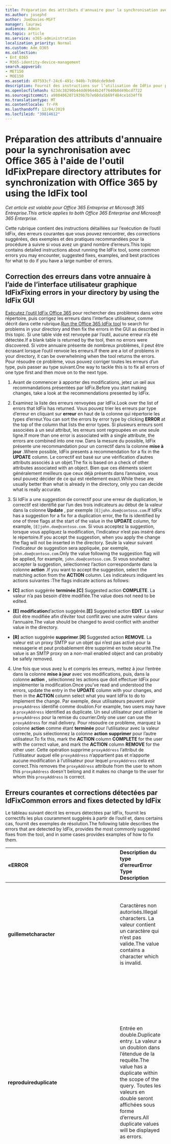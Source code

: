 ```yaml
---
title: Préparation des attributs d'annuaire pour la synchronisation avec Office 365 à l'aide de l'outil IdFix
ms.author: josephd
author: JoeDavies-MSFT
manager: laurawi
audience: Admin
ms.topic: article
ms.service: o365-administration
localization_priority: Normal
ms.custom: Adm_O365
ms.collection:
- Ent_O365
- M365-identity-device-management
search.appverid:
- MET150
- MOE150
ms.assetid: 497593cf-24c6-491c-940b-7c86dcde9de0
description: Fournit des instructions sur l’utilisation de IdFix pour préparer et nettoyer votre annuaire local avant la synchronisation avec Office 365.
ms.openlocfilehash: 623dc38290b44dd69644b24f7640b0d49bcd7722
ms.sourcegitcommit: a9804062071939b7b7e60da5b69f484ce1d34ff8
ms.translationtype: MT
ms.contentlocale: fr-FR
ms.lasthandoff: 12/04/2019
ms.locfileid: "39814612"
---
```

# <a name="prepare-directory-attributes-for-synchronization-with-office-365-by-using-the-idfix-tool"></a><span data-ttu-id="1febc-103">Préparation des attributs d'annuaire pour la synchronisation avec Office 365 à l'aide de l'outil IdFix</span><span class="sxs-lookup"><span data-stu-id="1febc-103">Prepare directory attributes for synchronization with Office 365 by using the IdFix tool</span></span>

<span data-ttu-id="1febc-104">*Cet article est valable pour Office 365 Entreprise et Microsoft 365 Entreprise*.</span><span class="sxs-lookup"><span data-stu-id="1febc-104">*This article applies to both Office 365 Enterprise and Microsoft 365 Enterprise.*</span></span>

<span data-ttu-id="1febc-105">Cette rubrique contient des instructions détaillées sur l’exécution de l’outil IdFix, des erreurs courantes que vous pouvez rencontrer, des corrections suggérées, des exemples et des pratiques recommandées pour la procédure à suivre si vous avez un grand nombre d’erreurs.</span><span class="sxs-lookup"><span data-stu-id="1febc-105">This topic contains detailed instructions about running the IdFix tool, some common errors you may encounter, suggested fixes, examples, and best practices for what to do if you have a large number of errors.</span></span>
  
## <a name="fixing-errors-in-your-directory-by-using-the-idfix-gui"></a><span data-ttu-id="1febc-106">Correction des erreurs dans votre annuaire à l’aide de l’interface utilisateur graphique IdFix</span><span class="sxs-lookup"><span data-stu-id="1febc-106">Fixing errors in your directory by using the IdFix GUI</span></span>

<span data-ttu-id="1febc-107">[Exécutez l’outil IdFix Office 365](install-and-run-idfix.md) pour rechercher des problèmes dans votre répertoire, puis corrigez les erreurs dans l’interface utilisateur, comme décrit dans cette rubrique.</span><span class="sxs-lookup"><span data-stu-id="1febc-107">[Run the Office 365 IdFix tool](install-and-run-idfix.md) to search for problems in your directory and then fix the errors in the GUI as described in this topic.</span></span> <span data-ttu-id="1febc-108">Si une table vide est renvoyée par l’outil, aucune erreur n’a été détectée.</span><span class="sxs-lookup"><span data-stu-id="1febc-108">If a blank table is returned by the tool, then no errors were discovered.</span></span> <span data-ttu-id="1febc-109">Si votre annuaire présente de nombreux problèmes, il peut être écrasant lorsque l’outil renvoie les erreurs.</span><span class="sxs-lookup"><span data-stu-id="1febc-109">If there are a lot of problems in your directory, it can be overwhelming when the tool returns the errors.</span></span> <span data-ttu-id="1febc-110">Pour résoudre ce problème, vous pouvez corriger toutes les erreurs d’un type, puis passer au type suivant.</span><span class="sxs-lookup"><span data-stu-id="1febc-110">One way to tackle this is to fix all errors of one type first and then move on to the next type.</span></span> 
  
1. <span data-ttu-id="1febc-111">Avant de commencer à apporter des modifications, jetez un œil aux recommandations présentées par IdFix.</span><span class="sxs-lookup"><span data-stu-id="1febc-111">Before you start making changes, take a look at the recommendations presented by IdFix.</span></span>
    
2. <span data-ttu-id="1febc-112">Examinez la liste des erreurs renvoyées par IdFix.</span><span class="sxs-lookup"><span data-stu-id="1febc-112">Look over the list of errors that IdFix has returned.</span></span> <span data-ttu-id="1febc-113">Vous pouvez trier les erreurs par type d’erreur en cliquant sur **erreur** en haut de la colonne qui répertorie les types d’erreur.</span><span class="sxs-lookup"><span data-stu-id="1febc-113">You can sort the errors by error type by clicking **ERROR** at the top of the column that lists the error types.</span></span> <span data-ttu-id="1febc-114">Si plusieurs erreurs sont associées à un seul attribut, les erreurs sont regroupées en une seule ligne.</span><span class="sxs-lookup"><span data-stu-id="1febc-114">If more than one error is associated with a single attribute, the errors are combined into one row.</span></span> <span data-ttu-id="1febc-115">Dans la mesure du possible, IdFix présente une recommandation pour un correctif dans la colonne **mise à jour** .</span><span class="sxs-lookup"><span data-stu-id="1febc-115">Where possible, IdFix presents a recommendation for a fix in the **UPDATE** column.</span></span> <span data-ttu-id="1febc-116">Le correctif est basé sur une vérification d’autres attributs associés à un objet.</span><span class="sxs-lookup"><span data-stu-id="1febc-116">The fix is based on a check of other attributes associated with an object.</span></span> <span data-ttu-id="1febc-117">Bien que ces éléments soient généralement meilleurs que ceux déjà présents dans l’annuaire, vous seul pouvez décider de ce qui est réellement exact.</span><span class="sxs-lookup"><span data-stu-id="1febc-117">While these are usually better than what is already in the directory, only you can decide what is really accurate.</span></span> 
    
3. <span data-ttu-id="1febc-118">Si IdFix a une suggestion de correctif pour une erreur de duplication, le correctif est identifié par l’un des trois indicateurs au début de la valeur dans la colonne **Update** , par exemple `[E]john.doe@contoso.com`.</span><span class="sxs-lookup"><span data-stu-id="1febc-118">If IdFix has a suggestion for a fix for a duplication error, the fix is identified by one of three flags at the start of the value in the **UPDATE** column, for example,  `[E]john.doe@contoso.com`.</span></span> <span data-ttu-id="1febc-119">Si vous acceptez la suggestion, lorsque vous appliquez la modification, l’indicateur n’est pas inséré dans le répertoire.</span><span class="sxs-lookup"><span data-stu-id="1febc-119">If you accept the suggestion, when you apply the change the flag will not be inserted in the directory.</span></span> <span data-ttu-id="1febc-120">Seule la valeur suivant l’indicateur de suggestion sera appliquée, par exemple, `john.doe@contoso.com`.</span><span class="sxs-lookup"><span data-stu-id="1febc-120">Only the value following the suggestion flag will be applied, for example,  `john.doe@contoso.com`.</span></span> <span data-ttu-id="1febc-121">Si vous souhaitez accepter la suggestion, sélectionnez l’action correspondante dans la colonne **action** .</span><span class="sxs-lookup"><span data-stu-id="1febc-121">If you want to accept the suggestion, select the matching action from the **ACTION** column.</span></span> <span data-ttu-id="1febc-122">Les indicateurs indiquent les actions suivantes :</span><span class="sxs-lookup"><span data-stu-id="1febc-122">The flags indicate actions as follows:</span></span> 
    
 - <span data-ttu-id="1febc-123">**[C]** action suggérée **terminée**.</span><span class="sxs-lookup"><span data-stu-id="1febc-123">**[C]** Suggested action **COMPLETE**.</span></span> <span data-ttu-id="1febc-124">La valeur n’a pas besoin d’être modifiée.</span><span class="sxs-lookup"><span data-stu-id="1febc-124">The value does not need to be edited.</span></span>
    
 - <span data-ttu-id="1febc-125">**[E]** **modification**d’action suggérée.</span><span class="sxs-lookup"><span data-stu-id="1febc-125">**[E]** Suggested action **EDIT**.</span></span> <span data-ttu-id="1febc-126">La valeur doit être modifiée afin d’éviter tout conflit avec une autre valeur dans l’annuaire.</span><span class="sxs-lookup"><span data-stu-id="1febc-126">The value should be changed to avoid conflict with another value in the directory.</span></span>
    
 - <span data-ttu-id="1febc-127">**[R]** action suggérée **supprimer**.</span><span class="sxs-lookup"><span data-stu-id="1febc-127">**[R]** Suggested action **REMOVE**.</span></span> <span data-ttu-id="1febc-128">La valeur est un proxy SMTP sur un objet qui n’est pas activé pour la messagerie et peut probablement être supprimé en toute sécurité.</span><span class="sxs-lookup"><span data-stu-id="1febc-128">The value is an SMTP proxy on a non-mail enabled object and can probably be safely removed.</span></span>
    
4. <span data-ttu-id="1febc-129">Une fois que vous avez lu et compris les erreurs, mettez à jour l’entrée dans la colonne **mise à jour** avec vos modifications, puis, dans la colonne **action** , sélectionnez les actions que doit effectuer IdFix pour implémenter la modification.</span><span class="sxs-lookup"><span data-stu-id="1febc-129">Once you've read and understood the errors, update the entry in the **UPDATE** column with your changes, and then in the **ACTION** column select what you want IdFix to do to implement the change.</span></span> <span data-ttu-id="1febc-130">Par exemple, deux utilisateurs peuvent avoir `proxyAddress` identifié comme doublon.</span><span class="sxs-lookup"><span data-stu-id="1febc-130">For example, two users may have a  `proxyAddress` identified as duplicate.</span></span> <span data-ttu-id="1febc-131">Un seul utilisateur peut utiliser le `proxyAddress` pour la remise du courrier.</span><span class="sxs-lookup"><span data-stu-id="1febc-131">Only one user can use the  `proxyAddress` for mail delivery.</span></span> <span data-ttu-id="1febc-132">Pour résoudre ce problème, marquez la colonne **action** comme étant **terminée** pour l’utilisateur avec la valeur correcte, puis sélectionnez la colonne **action** **supprimer** pour l’autre utilisateur.</span><span class="sxs-lookup"><span data-stu-id="1febc-132">To fix this, mark the **ACTION** column **COMPLETE** for the user with the correct value, and mark the **ACTION** column **REMOVE** for the other user.</span></span> <span data-ttu-id="1febc-133">Cette opération supprime `proxyAddress` l’attribut de l’utilisateur auquel elle `proxyAddress` n’appartient pas et n’apporte aucune modification à l’utilisateur pour lequel `proxyAddress` cela est correct.</span><span class="sxs-lookup"><span data-stu-id="1febc-133">This removes the  `proxyAddress` attribute from the user to whom this  `proxyAddress` doesn't belong and it makes no change to the user for whom this  `proxyAddress` is correct.</span></span>
    
## <a name="common-errors-and-fixes-detected-by-idfix"></a><span data-ttu-id="1febc-134">Erreurs courantes et corrections détectées par IdFix</span><span class="sxs-lookup"><span data-stu-id="1febc-134">Common errors and fixes detected by IdFix</span></span>
<span data-ttu-id="1febc-135">Le tableau suivant décrit les erreurs détectées par IdFix, fournit les correctifs les plus couramment suggérés à partir de l’outil et, dans certains cas, fournit des exemples de résolution.</span><span class="sxs-lookup"><span data-stu-id="1febc-135">The following table describes the errors that are detected by IdFix, provides the most commonly suggested fixes from the tool, and in some cases provides examples of how to fix them.</span></span>

|<span data-ttu-id="1febc-136">**«**</span><span class="sxs-lookup"><span data-stu-id="1febc-136">**ERROR**</span></span>|<span data-ttu-id="1febc-137">**Description du type d’erreur**</span><span class="sxs-lookup"><span data-stu-id="1febc-137">**Error Type Description**</span></span>|<span data-ttu-id="1febc-138">**Correctif suggéré**</span><span class="sxs-lookup"><span data-stu-id="1febc-138">**Suggested Fix**</span></span>|<span data-ttu-id="1febc-139">**Exemple**</span><span class="sxs-lookup"><span data-stu-id="1febc-139">**Example**</span></span>|
|:-----|:-----|:-----|:-----|
|<span data-ttu-id="1febc-140">**guillemet**</span><span class="sxs-lookup"><span data-stu-id="1febc-140">**character**</span></span> | <span data-ttu-id="1febc-141">Caractères non autorisés.</span><span class="sxs-lookup"><span data-stu-id="1febc-141">Illegal characters.</span></span> <span data-ttu-id="1febc-142">La valeur contient un caractère qui n’est pas valide.</span><span class="sxs-lookup"><span data-stu-id="1febc-142">The value contains a character which is invalid.</span></span> | <span data-ttu-id="1febc-143">Le correctif suggéré pour l’erreur indiquée dans la colonne **mise à jour** indique la valeur dont le caractère non valide a été supprimé.</span><span class="sxs-lookup"><span data-stu-id="1febc-143">The suggested fix for the error shown in the **UPDATE** column shows the value with the invalid character removed.</span></span>  <br/> | <span data-ttu-id="1febc-144">Un espace de fin à la fin d’une adresse de messagerie valide est un caractère illégal, par exemple :</span><span class="sxs-lookup"><span data-stu-id="1febc-144">A trailing space at the end of a valid mail address is an illegal character, for example:</span></span>  <br/> <span data-ttu-id="1febc-145">" `user@contoso.com` "</span><span class="sxs-lookup"><span data-stu-id="1febc-145"></span></span>  <br/> <span data-ttu-id="1febc-146">Un espace de début à la fin d’une adresse de messagerie valide est un caractère illégal, par exemple :</span><span class="sxs-lookup"><span data-stu-id="1febc-146">A leading space at the beginning of a valid mail address is an illegal character, for example:</span></span>  <br/> <span data-ttu-id="1febc-147">" ` user@contoso.com `"</span><span class="sxs-lookup"><span data-stu-id="1febc-147"></span></span>  <br/>  <span data-ttu-id="1febc-148">Le `ú` caractère est un caractère non valide.</span><span class="sxs-lookup"><span data-stu-id="1febc-148">The  `ú` character is an illegal character.</span></span> |
|<span data-ttu-id="1febc-149">**reproduire**</span><span class="sxs-lookup"><span data-stu-id="1febc-149">**duplicate**</span></span> | <span data-ttu-id="1febc-150">Entrée en double.</span><span class="sxs-lookup"><span data-stu-id="1febc-150">Duplicate entry.</span></span> <span data-ttu-id="1febc-151">La valeur a un doublon dans l’étendue de la requête.</span><span class="sxs-lookup"><span data-stu-id="1febc-151">The value has a duplicate within the scope of the query.</span></span> <span data-ttu-id="1febc-152">Toutes les valeurs en double seront affichées sous forme d’erreurs.</span><span class="sxs-lookup"><span data-stu-id="1febc-152">All duplicate values will be displayed as errors.</span></span> | <span data-ttu-id="1febc-153">Modifier ou supprimer des valeurs pour éliminer la duplication.</span><span class="sxs-lookup"><span data-stu-id="1febc-153">Edit or remove values to eliminate duplication.</span></span> <span data-ttu-id="1febc-154">L’outil ne fournit pas de correctif suggéré pour les doublons.</span><span class="sxs-lookup"><span data-stu-id="1febc-154">The tool will not provide a suggested fix for duplicates.</span></span> <span data-ttu-id="1febc-155">Au lieu de cela, vous devez choisir lequel des deux ou plusieurs doublons est correct et supprimer l’entrée ou les entrées en double.</span><span class="sxs-lookup"><span data-stu-id="1febc-155">Instead, you must choose which of the two or more duplicates is the correct one and delete the duplicate entry or entries.</span></span> ||
|<span data-ttu-id="1febc-156">**format**</span><span class="sxs-lookup"><span data-stu-id="1febc-156">**format**</span></span> | <span data-ttu-id="1febc-157">Erreur de mise en forme.</span><span class="sxs-lookup"><span data-stu-id="1febc-157">Formatting error.</span></span> <span data-ttu-id="1febc-158">La valeur enfreint le format requis pour l’utilisation de l’attribut.</span><span class="sxs-lookup"><span data-stu-id="1febc-158">The value violates the format requirements for the attribute usage.</span></span> | <span data-ttu-id="1febc-159">La mise à jour suggérée affiche la valeur dont les caractères non valides sont supprimés.</span><span class="sxs-lookup"><span data-stu-id="1febc-159">The suggested Update will show the value with any invalid characters removed.</span></span> <span data-ttu-id="1febc-160">S’il n’y a pas de caractères non valides, la mise à jour et la valeur apparaîtront de la même façon.</span><span class="sxs-lookup"><span data-stu-id="1febc-160">If there are no invalid characters the Update and Value will appear the same.</span></span> <span data-ttu-id="1febc-161">Vous devez déterminer ce que vous voulez réellement dans la mise à jour.</span><span class="sxs-lookup"><span data-stu-id="1febc-161">You need to determine what you really want in the Update.</span></span> <span data-ttu-id="1febc-162">L’outil ne fournit pas de correctif suggéré pour toutes les erreurs de mise en forme.</span><span class="sxs-lookup"><span data-stu-id="1febc-162">The tool will not provide a suggested fix for all formatting errors.</span></span> | <span data-ttu-id="1febc-163">Par exemple, les adresses SMTP doivent être conformes à la norme RFC 2822 et la fonction mailNickName ne peut pas commencer ou se terminer par un point.</span><span class="sxs-lookup"><span data-stu-id="1febc-163">For example SMTP addresses must comply with RFC 2822 and mailNickName cannot start or end with a period.</span></span> <span data-ttu-id="1febc-164">Pour plus d’informations sur les exigences de format pour les attributs d’annuaire, voir « préparation de l’objet et des attributs d’annuaire » dans [Prepare to provision Users with Directory Synchronization to Office 365](prepare-for-directory-synchronization.md).</span><span class="sxs-lookup"><span data-stu-id="1febc-164">For more information about format requirements for directory attributes, see "Directory object and attribute preparation" in [Prepare to provision users through directory synchronization to Office 365](prepare-for-directory-synchronization.md).</span></span> |
|<span data-ttu-id="1febc-165">topleveldomain</span><span class="sxs-lookup"><span data-stu-id="1febc-165">topleveldomain</span></span>  <br/> |<span data-ttu-id="1febc-166">Domaine de niveau supérieur.</span><span class="sxs-lookup"><span data-stu-id="1febc-166">Top level domain.</span></span> <span data-ttu-id="1febc-167">Cela s’applique aux valeurs soumises à la mise en forme [RFC 2822](https://go.microsoft.com/fwlink/p/?LinkId=401464) .</span><span class="sxs-lookup"><span data-stu-id="1febc-167">This applies to values subject to [RFC 2822](https://go.microsoft.com/fwlink/p/?LinkId=401464) formatting.</span></span> <span data-ttu-id="1febc-168">Si le domaine de niveau supérieur n’est pas routable sur Internet, il est identifié comme une erreur.</span><span class="sxs-lookup"><span data-stu-id="1febc-168">If the top level domain is not internet routable then this will be identified as an error.</span></span> <span data-ttu-id="1febc-169">Par exemple, une adresse SMTP se terminant par. local n’est pas routable sur Internet et provoque cette erreur.</span><span class="sxs-lookup"><span data-stu-id="1febc-169">For example an SMTP address ending in .local is not internet routable and would cause this error.</span></span> |<span data-ttu-id="1febc-170">Remplacez la valeur par un domaine routable sur Internet tel `.com` que `.net`ou.</span><span class="sxs-lookup"><span data-stu-id="1febc-170">Change the value to an internet routable domain such as  `.com` or  `.net`.</span></span> | <span data-ttu-id="1febc-171">`myaddress@fourthcoffee.local` Basculez `fourthcoffee.com` vers ou un autre domaine routable sur Internet.</span><span class="sxs-lookup"><span data-stu-id="1febc-171">Change  `myaddress@fourthcoffee.local` to  `fourthcoffee.com` or another internet routable domain.</span></span>  <br/> <span data-ttu-id="1febc-172">Pour obtenir des instructions, consultez [la rubrique How to prepare a non routable Domain (par exemple, le domaine. local) pour la synchronisation d’annuaires](prepare-a-non-routable-domain-for-directory-synchronization.md).</span><span class="sxs-lookup"><span data-stu-id="1febc-172">For instructions, see [How to prepare a non-routable domain (such as .local domain) for directory synchronization](prepare-a-non-routable-domain-for-directory-synchronization.md).</span></span> |
|<span data-ttu-id="1febc-173">**domainpart**</span><span class="sxs-lookup"><span data-stu-id="1febc-173">**domainpart**</span></span> | <span data-ttu-id="1febc-174">Erreur de partie de domaine.</span><span class="sxs-lookup"><span data-stu-id="1febc-174">Domain part error.</span></span> <span data-ttu-id="1febc-175">Cela s’applique aux valeurs soumises à la mise en forme RFC 2822.</span><span class="sxs-lookup"><span data-stu-id="1febc-175">This applies to values subject to RFC 2822 formatting.</span></span> <span data-ttu-id="1febc-176">Si la partie domaine de la valeur n’est pas valide et qu’elle n’est pas conforme à la norme RFC 2822, elle sera générée.</span><span class="sxs-lookup"><span data-stu-id="1febc-176">If the domain portion of the value is invalid and does not comply with RFC 2822 this will be generated.</span></span> | <span data-ttu-id="1febc-177">Remplacez la valeur par celle qui est conforme à la norme RFC 2822.</span><span class="sxs-lookup"><span data-stu-id="1febc-177">Change the value to one that complies with RFC 2822.</span></span> <span data-ttu-id="1febc-178">Par exemple, assurez-vous qu’il ne contient pas d’espaces ni de caractères illégaux.</span><span class="sxs-lookup"><span data-stu-id="1febc-178">For example, make sure that it doesn't contain any spaces or illegal characters.</span></span> | <span data-ttu-id="1febc-179">Remplacez `myaddress@fourth coffee.com` par `myaddress@fourthcoffee.com`.</span><span class="sxs-lookup"><span data-stu-id="1febc-179">Change  `myaddress@fourth coffee.com` to  `myaddress@fourthcoffee.com`.</span></span> |
|<span data-ttu-id="1febc-180">**domainpart_localpart**</span><span class="sxs-lookup"><span data-stu-id="1febc-180">**domainpart_localpart**</span></span> | <span data-ttu-id="1febc-181">Erreur de partie locale.</span><span class="sxs-lookup"><span data-stu-id="1febc-181">Local-part error.</span></span> <span data-ttu-id="1febc-182">Cela s’applique aux valeurs soumises à la mise en forme RFC 2822.</span><span class="sxs-lookup"><span data-stu-id="1febc-182">This applies to values subject to RFC 2822 formatting.</span></span> <span data-ttu-id="1febc-183">Si la partie locale de la valeur n’est pas valide et qu’elle n’est pas conforme à la norme RFC 2822, elle sera générée.</span><span class="sxs-lookup"><span data-stu-id="1febc-183">If the local-part of the value is invalid and does not comply with RFC 2822 this will be generated.</span></span> |<span data-ttu-id="1febc-184">Remplacez la valeur par celle qui est conforme à la norme RFC 2822.</span><span class="sxs-lookup"><span data-stu-id="1febc-184">Change the value to one that complies with RFC 2822.</span></span> <span data-ttu-id="1febc-185">Par exemple, assurez-vous qu’il ne contient pas d’espaces ni de caractères illégaux.</span><span class="sxs-lookup"><span data-stu-id="1febc-185">For example, make sure that it doesn't contain any spaces or illegal characters.</span></span> |<span data-ttu-id="1febc-186">Remplacez `my"work"address@fourthcoffee.com` par `myworkaddress@fourthcoffee.com`.</span><span class="sxs-lookup"><span data-stu-id="1febc-186">Change  `my"work"address@fourthcoffee.com` to  `myworkaddress@fourthcoffee.com`.</span></span> |
|<span data-ttu-id="1febc-187">**length**</span><span class="sxs-lookup"><span data-stu-id="1febc-187">**length**</span></span> | <span data-ttu-id="1febc-188">Erreur de longueur.</span><span class="sxs-lookup"><span data-stu-id="1febc-188">Length error.</span></span> <span data-ttu-id="1febc-189">La valeur enfreint la limite de longueur pour l’attribut.</span><span class="sxs-lookup"><span data-stu-id="1febc-189">The value violates the length limit for the attribute.</span></span> <span data-ttu-id="1febc-190">Cela se produit le plus souvent lorsque le schéma d’annuaire a été modifié.</span><span class="sxs-lookup"><span data-stu-id="1febc-190">This is most commonly encountered when the directory schema has been altered.</span></span>  | <span data-ttu-id="1febc-191">La mise à jour proposée par IdFix tronquera la valeur à la longueur acceptable.</span><span class="sxs-lookup"><span data-stu-id="1febc-191">The update suggested by IdFix will truncate the value to the acceptable length.</span></span>  <br/> <span data-ttu-id="1febc-192">N’oubliez pas que cela peut produire des résultats indésirables.</span><span class="sxs-lookup"><span data-stu-id="1febc-192">Be aware that this may produce undesired results.</span></span> <span data-ttu-id="1febc-193">Vous devez passer en revue le correctif suggéré et le modifier si nécessaire avant de cliquer sur **appliquer**.</span><span class="sxs-lookup"><span data-stu-id="1febc-193">You should review the suggested fix and change it if necessary before you click **Apply**.</span></span> ||
|<span data-ttu-id="1febc-194">**vide**</span><span class="sxs-lookup"><span data-stu-id="1febc-194">**blank**</span></span>  | <span data-ttu-id="1febc-195">Erreur vide ou null.</span><span class="sxs-lookup"><span data-stu-id="1febc-195">Blank or null error.</span></span> <span data-ttu-id="1febc-196">La valeur enfreint la restriction null pour les attributs à synchroniser.</span><span class="sxs-lookup"><span data-stu-id="1febc-196">The value violates the null restriction for attributes to be synchronized.</span></span> <span data-ttu-id="1febc-197">Seuls quelques attributs doivent contenir une valeur.</span><span class="sxs-lookup"><span data-stu-id="1febc-197">Only a few attributes must contain a value.</span></span> | <span data-ttu-id="1febc-198">Si possible, la mise à jour suggérée utilisera d’autres valeurs d’attributs afin de générer un substitut probable.</span><span class="sxs-lookup"><span data-stu-id="1febc-198">If possible, the suggested update will leverage other attribute values in order to generate a likely substitute.</span></span> ||
|<span data-ttu-id="1febc-199">**mailmatch**</span><span class="sxs-lookup"><span data-stu-id="1febc-199">**mailmatch**</span></span> | <span data-ttu-id="1febc-200">Cela s’applique uniquement à Office 365 dédié.</span><span class="sxs-lookup"><span data-stu-id="1febc-200">This applies to Office 365 Dedicated only.</span></span> <span data-ttu-id="1febc-201">La valeur ne correspond pas à l’attribut de messagerie.</span><span class="sxs-lookup"><span data-stu-id="1febc-201">The value does not match the mail attribute.</span></span> | <span data-ttu-id="1febc-202">La mise à jour suggérée sera la valeur d’attribut de messagerie avec le préfixe « SMTP : ».</span><span class="sxs-lookup"><span data-stu-id="1febc-202">The suggested update will be the mail attribute value prefixed by "SMTP:".</span></span> ||
    
## <a name="operations-you-can-perform-by-using-idfix"></a><span data-ttu-id="1febc-203">Opérations que vous pouvez effectuer à l’aide de IdFix</span><span class="sxs-lookup"><span data-stu-id="1febc-203">Operations you can perform by using IdFix</span></span>
<span data-ttu-id="1febc-204">Pour corriger une erreur, sélectionnez une option dans la liste déroulante **action** .</span><span class="sxs-lookup"><span data-stu-id="1febc-204">To fix an error, you select an option from the **ACTION** drop-down list.</span></span> <span data-ttu-id="1febc-205">Le tableau suivant décrit les **actions** que vous pouvez effectuer sur les attributs à l’aide de l’outil IdFix.</span><span class="sxs-lookup"><span data-stu-id="1febc-205">The following table describes the **ACTION** operations you can perform on attributes using the IdFix tool.</span></span> <span data-ttu-id="1febc-206">Si vous laissez la colonne **action** vide, l’outil IdFix n’effectuera aucune action sur cette erreur spécifique dans l’annuaire.</span><span class="sxs-lookup"><span data-stu-id="1febc-206">If you leave the **ACTION** column empty, the IdFix tool will not take any action on that specific error in the directory.</span></span> 

|<span data-ttu-id="1febc-207">**TRANSACTIONNELLE**</span><span class="sxs-lookup"><span data-stu-id="1febc-207">**ACTION**</span></span>|<span data-ttu-id="1febc-208">**Description de l'action**</span><span class="sxs-lookup"><span data-stu-id="1febc-208">**Action description**</span></span>|<span data-ttu-id="1febc-209">**Exemple**</span><span class="sxs-lookup"><span data-stu-id="1febc-209">**Example**</span></span>|
|:-----|:-----|:-----|
|<span data-ttu-id="1febc-210">**ACHÈVE**</span><span class="sxs-lookup"><span data-stu-id="1febc-210">**COMPLETE**</span></span> | <span data-ttu-id="1febc-211">La valeur d’origine est acceptable et ne doit pas être modifiée en dépit d’une identification en tant qu’erreur.</span><span class="sxs-lookup"><span data-stu-id="1febc-211">The original value is acceptable and should not be changed despite being identified as an error.</span></span> | <span data-ttu-id="1febc-212">Deux utilisateurs ont un proxyAddress identifié comme étant en double.</span><span class="sxs-lookup"><span data-stu-id="1febc-212">Two users have a proxyAddress identified as duplicate.</span></span> <span data-ttu-id="1febc-213">Un seul peut utiliser la valeur pour la remise du courrier.</span><span class="sxs-lookup"><span data-stu-id="1febc-213">Only one can use the value for mail delivery.</span></span> <span data-ttu-id="1febc-214">Marquez l’utilisateur avec la valeur correcte comme **terminé**.</span><span class="sxs-lookup"><span data-stu-id="1febc-214">Mark the user with the correct value as **COMPLETE**.</span></span> |
|<span data-ttu-id="1febc-215">**INSTALLATION**</span><span class="sxs-lookup"><span data-stu-id="1febc-215">**REMOVE**</span></span> | <span data-ttu-id="1febc-216">La valeur de l’attribut sera supprimée de l’objet source.</span><span class="sxs-lookup"><span data-stu-id="1febc-216">The attribute value will be deleted from the source object.</span></span> <span data-ttu-id="1febc-217">Dans le cas d’un attribut à valeurs multiples, par exemple `proxyAddresses`, seule la valeur individuelle affichée sera supprimée.</span><span class="sxs-lookup"><span data-stu-id="1febc-217">In the case of a multi-valued attribute, for example,  `proxyAddresses`, only the individual value shown will be deleted.</span></span> | <span data-ttu-id="1febc-218">Deux utilisateurs ont un proxyAddress identifié comme étant en double.</span><span class="sxs-lookup"><span data-stu-id="1febc-218">Two users have a proxyAddress identified as duplicate.</span></span> <span data-ttu-id="1febc-219">Un seul peut utiliser la valeur pour la remise du courrier.</span><span class="sxs-lookup"><span data-stu-id="1febc-219">Only one can use the value for mail delivery.</span></span> <span data-ttu-id="1febc-220">Marquez l’utilisateur avec la valeur dupliquée comme **supprimé**.</span><span class="sxs-lookup"><span data-stu-id="1febc-220">Mark the user with the duplicate value as **REMOVE**.</span></span> |
|<span data-ttu-id="1febc-221">**ÉDITION**</span><span class="sxs-lookup"><span data-stu-id="1febc-221">**EDIT**</span></span> | <span data-ttu-id="1febc-222">Les informations contenues dans la colonne **mettre à jour** seront utilisées pour modifier la valeur de l’attribut.</span><span class="sxs-lookup"><span data-stu-id="1febc-222">The information in the **UPDATE** column will be used to modify the attribute value.</span></span> <span data-ttu-id="1febc-223">Si une valeur de **mise à jour** valide a été suggérée par IdFix, puis à partir de la colonne **action** , sélectionnez **modifier** , puis passez à l’erreur suivante.</span><span class="sxs-lookup"><span data-stu-id="1febc-223">If a valid **UPDATE** value has been suggested by IdFix, then from the **ACTION** column, select **EDIT** and go on to the next error.</span></span> <span data-ttu-id="1febc-224">Si vous n’aimez pas la suggestion, tapez-en une nouvelle dans la colonne **mettre à jour** , puis, dans la colonne **action** , sélectionnez **modifier**.</span><span class="sxs-lookup"><span data-stu-id="1febc-224">If you don't like the suggestion, type a new one in the **UPDATE** column and then, from the **ACTION** column select **EDIT**.</span></span> ||
|<span data-ttu-id="1febc-225">**RÉTABLIR**</span><span class="sxs-lookup"><span data-stu-id="1febc-225">**UNDO**</span></span> | <span data-ttu-id="1febc-226">Cette option n’est disponible que si vous avez restauré à partir d’un journal des transactions.</span><span class="sxs-lookup"><span data-stu-id="1febc-226">This option is only available if you have restored from a transaction log.</span></span> <span data-ttu-id="1febc-227">Si vous sélectionnez **Annuler**, la valeur d’attribut est restaurée à la valeur d’origine.</span><span class="sxs-lookup"><span data-stu-id="1febc-227">If you select **UNDO**, the attribute value will be restored to the original value.</span></span> ||
|<span data-ttu-id="1febc-228">**FAIL**</span><span class="sxs-lookup"><span data-stu-id="1febc-228">**FAIL**</span></span> | <span data-ttu-id="1febc-229">Cette valeur est renvoyée uniquement si une valeur de **mise à jour** a un conflit inconnu avec les règles AD DS.</span><span class="sxs-lookup"><span data-stu-id="1febc-229">This value is only returned if an **UPDATE** value has an unknown conflict with AD DS rules.</span></span> <span data-ttu-id="1febc-230">Dans ce cas, vous pouvez modifier de nouveau la valeur de la colonne de **mise à jour** si vous connaissez la cause de l’échec.</span><span class="sxs-lookup"><span data-stu-id="1febc-230">In this case, you can edit the value in the **UPDATE** column again if you know what the failure is.</span></span> <span data-ttu-id="1febc-231">Il peut être nécessaire d’analyser les valeurs de l’objet à l’aide d’ADSI Edit.</span><span class="sxs-lookup"><span data-stu-id="1febc-231">It may be necessary to analyze the values in the object using ADSI Edit.</span></span> <span data-ttu-id="1febc-232">Pour plus d’informations, consultez la rubrique [ADSI Edit (adsiedit. msc)](https://go.microsoft.com/fwlink/p/?LinkId=401170).</span><span class="sxs-lookup"><span data-stu-id="1febc-232">For more information, see [ADSI Edit (adsiedit.msc)](https://go.microsoft.com/fwlink/p/?LinkId=401170).</span></span> ||

<span data-ttu-id="1febc-233">Après avoir choisi une **action** pour une erreur ou un lot d’erreurs, cliquez sur **appliquer**.</span><span class="sxs-lookup"><span data-stu-id="1febc-233">After choosing an **ACTION** for an error or a batch of errors, click **Apply**.</span></span> <span data-ttu-id="1febc-234">Lorsque vous cliquez sur **appliquer**, l’outil effectue les modifications dans l’annuaire.</span><span class="sxs-lookup"><span data-stu-id="1febc-234">When you click **Apply**, the tool makes the changes in the directory.</span></span> <span data-ttu-id="1febc-235">Vous pouvez fournir des correctifs pour plusieurs erreurs avant de cliquer sur **appliquer** et IdFix les modifiera tous en même temps.</span><span class="sxs-lookup"><span data-stu-id="1febc-235">You can provide fixes for multiple errors before you click **Apply** and IdFix will change them all at the same time.</span></span>

<span data-ttu-id="1febc-236">Réexécutez IdFix pour vous assurer que les corrections que vous avez apportées n’ont pas introduit de nouvelles erreurs.</span><span class="sxs-lookup"><span data-stu-id="1febc-236">Run IdFix again to ensure that the fixes you made didn't introduce new errors.</span></span> <span data-ttu-id="1febc-237">Vous pouvez répéter ces étapes autant de fois que nécessaire.</span><span class="sxs-lookup"><span data-stu-id="1febc-237">You can repeat these steps as many times as you need to.</span></span> <span data-ttu-id="1febc-238">Il est recommandé de suivre le processus quelques fois avant de procéder à la synchronisation.</span><span class="sxs-lookup"><span data-stu-id="1febc-238">It's a good idea to go through the process a few times before you synchronize.</span></span>
    
## <a name="changing-the-rule-set-used-by-idfix"></a><span data-ttu-id="1febc-239">Modification de l’ensemble de règles utilisé par IdFix</span><span class="sxs-lookup"><span data-stu-id="1febc-239">Changing the rule set used by IdFix</span></span>
<span data-ttu-id="1febc-240">Par défaut, IdFix utilise l’ensemble de règles mutualisée pour tester les entrées de votre répertoire.</span><span class="sxs-lookup"><span data-stu-id="1febc-240">By default, IdFix uses the Multi-Tenant rule set to test the entries in your directory.</span></span> <span data-ttu-id="1febc-241">Il s’agit de l’ensemble de règles approprié pour la plupart des clients Office 365 = clients.</span><span class="sxs-lookup"><span data-stu-id="1febc-241">This is the right rule set for most Office 365= customers.</span></span> <span data-ttu-id="1febc-242">Toutefois, si vous êtes un client Office 365 dédié ou ITAR (trafic international dans les réglementations sur les armes), vous pouvez configurer IdFix pour qu’il utilise le jeu de règles dédié à la place.</span><span class="sxs-lookup"><span data-stu-id="1febc-242">However, if you are an Office 365 Dedicated or ITAR (International Traffic in Arms Regulations) customer, you can configure IdFix to use the Dedicated rule set instead.</span></span> <span data-ttu-id="1febc-243">Si vous n’êtes pas sûr de votre type de client, vous pouvez en toute sécurité ignorer cette étape.</span><span class="sxs-lookup"><span data-stu-id="1febc-243">If you aren't sure what type of customer you are, you can safely skip this step.</span></span> <span data-ttu-id="1febc-244">Pour définir le jeu de règles sur dédié, cliquez sur l’icône d’engrenage dans la barre de menus, puis cliquez sur **dédié**.</span><span class="sxs-lookup"><span data-stu-id="1febc-244">To set the rule set to Dedicated, click the gear icon in the menu bar and then click **Dedicated**.</span></span>
  
## <a name="changing-the-scope-of-the-search-used-by-idfix"></a><span data-ttu-id="1febc-245">Modification de l’étendue de la recherche utilisée par IdFix</span><span class="sxs-lookup"><span data-stu-id="1febc-245">Changing the scope of the search used by IdFix</span></span>
<span data-ttu-id="1febc-246">Par défaut, IdFix recherche dans tout l’annuaire.</span><span class="sxs-lookup"><span data-stu-id="1febc-246">By default, IdFix searches the entire directory.</span></span> <span data-ttu-id="1febc-247">Si vous le souhaitez, vous pouvez configurer l’outil pour rechercher une sous-arborescence spécifique à la place.</span><span class="sxs-lookup"><span data-stu-id="1febc-247">If you want, you can configure the tool to search a specific subtree instead.</span></span> <span data-ttu-id="1febc-248">Pour ce faire, dans la barre de menus, cliquez sur l’icône de filtre, puis entrez une sous-arborescence valide.</span><span class="sxs-lookup"><span data-stu-id="1febc-248">To do this, in the menu bar, click the Filter icon and enter a valid subtree.</span></span>
  
## <a name="rolling-back-your-changes-by-using-the-idfix-gui"></a><span data-ttu-id="1febc-249">Annulation de vos modifications à l’aide de l’interface utilisateur graphique IdFix</span><span class="sxs-lookup"><span data-stu-id="1febc-249">Rolling back your changes by using the IdFix GUI</span></span>
<span data-ttu-id="1febc-250">Chaque fois que vous cliquez sur **appliquer** pour appliquer les modifications, l’outil IdFix crée un fichier distinct, appelé journal des transactions, qui répertorie les modifications que vous venez d’effectuer.</span><span class="sxs-lookup"><span data-stu-id="1febc-250">Each time you click **Apply** to apply changes, the IdFix tool creates a separate file called a transaction log that lists the changes you just made.</span></span> <span data-ttu-id="1febc-251">Vous pouvez utiliser le journal des transactions pour restaurer uniquement les modifications qui se trouvent dans le journal le plus récent en cas d’erreur.</span><span class="sxs-lookup"><span data-stu-id="1febc-251">You can use the transaction log to roll back just those changes that are in the most recent log in case you make a mistake.</span></span> <span data-ttu-id="1febc-252">Si vous avez commis une erreur lors de la mise à jour, vous pouvez annuler les dernières modifications appliquées en cliquant sur **Annuler**.</span><span class="sxs-lookup"><span data-stu-id="1febc-252">If you make a mistake while you are updating, you can undo the most recently applied changes by clicking **Undo**.</span></span> <span data-ttu-id="1febc-253">Lorsque vous cliquez sur **Annuler**, IdFix utilise le journal des transactions pour annuler uniquement les modifications qui se trouvent dans le journal des transactions le plus récent.</span><span class="sxs-lookup"><span data-stu-id="1febc-253">When you click **Undo**, IdFix uses the transaction log to roll back just those changes that are in the most recent transaction log.</span></span> <span data-ttu-id="1febc-254">Pour plus d’informations sur l’utilisation du journal des transactions, voir [Reference : Office 365 IdFix transaction log](idfix-transaction-log.md).</span><span class="sxs-lookup"><span data-stu-id="1febc-254">For more information about using the transaction log, see [Reference: Office 365 IdFix transaction log](idfix-transaction-log.md).</span></span>

## <a name="next-step"></a><span data-ttu-id="1febc-255">Étape suivante</span><span class="sxs-lookup"><span data-stu-id="1febc-255">Next step</span></span>

[<span data-ttu-id="1febc-256">Configurez la synchronisation d’annuaires</span><span class="sxs-lookup"><span data-stu-id="1febc-256">Set up directory synchronization</span></span>](set-up-directory-synchronization.md)

